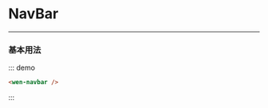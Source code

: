 # NavBar
----
### 基本用法
<div class="demo-block">
  <div class="mobile-page">
    <wen-navbar right="点我"/>
  </div>
</div>

::: demo
```html
<wen-navbar />
```
:::
